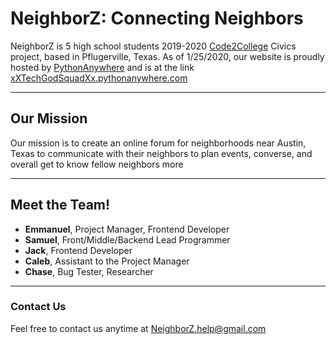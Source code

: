 # NeighborZ: Connecting Neighbors
NeighborZ is 5 high school students 2019-2020 [Code2College](https://code2college.org/) Civics project, based in Pflugerville, Texas. As of 1/25/2020, our website is proudly hosted by [PythonAnywhere](https://pythonanywhere.com) and is at the link [xXTechGodSquadXx.pythonanywhere.com](https://xXTechGodSquadXx.pythonanywhere.com)

---
## Our Mission
Our mission is to create an online forum for neighborhoods near Austin, Texas to communicate with their neighbors to plan events, converse, and overall get to know fellow neighbors more

---
## Meet the Team!
- **Emmanuel**, Project Manager, Frontend Developer
- **Samuel**, Front/Middle/Backend Lead Programmer
- **Jack**, Frontend Developer
- **Caleb**, Assistant to the Project Manager
- **Chase**, Bug Tester, Researcher

---
### Contact Us
Feel free to contact us anytime at [NeighborZ.help@gmail.com](mailto:neighborz.help@gmail.com)
